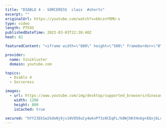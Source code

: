 ```yaml
---
title: "DIABLO 4 - SORCERESS  class  #shorts"
excerpt: ""
originalUrl: https://youtube.com/watch?v=b6cznYRMU-s
type: video
length: PT59S
publishedDateTime: 2023-03-03T22:38:40Z
heat: 82

featuredContent: "<iframe width=\"800\" height=\"500\" frameborder=\"0\" src=\"https://www.youtube.com/embed/b6cznYRMU-s\" allow=\"accelerometer; autoplay; encrypted-media; gyroscope; picture-in-picture\" allowfullscreen></iframe>"

provider:
  name: Vinikluster
  domain: youtube.com

topics:
  - Diablo 4
  - Sorceress

images:
  - url: https://www.youtube.com/img/desktop/supported_browsers/dinosaur.png
    width: 1200
    height: 800
    isCached: true

secured: "hYY23EkSw2kdeNj6jv10VO50uCy4wknPf3z0CEqFL/k8WjhKtHvbg+EQxj6LqIMxkPrhpY1Qt6KgR5D+f+ESouv53jA+k80YfSfA7+hXPflbLMOiVTOU6dDxgejlWtZEPZyLN7/txOyTs/4Kvp65gvagKUc1ElgzO+JSz1U5sKKYlISGESmUHfDi1gCiA8vo8GFx5low1ga8bDQNmWnilgEB44KtfXXywE/xBiQvLF4fe4PU6TldBl43KvVXf/XM9bxjS2c6abtINxI1Dfc5nESVP3fvOL3uzGXw0GHEIenTEU4OcVbZArRLHALdBWPiPuM8SE5G9FA887KxqNApdmH324RM3Bh6NBrjpta/YeG8HkbREnhPx/MM61u3bhirKttxcEQtWQC9jr+TwbTa3g==;VXZDHx/iqrzzDy12l7GfxA=="
---
```


